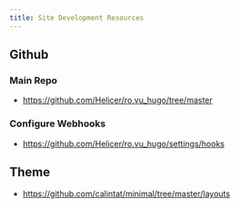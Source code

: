 ```yaml
---
title: Site Development Resources
---
```



## Github
### Main Repo
- https://github.com/Helicer/ro.vu_hugo/tree/master

### Configure Webhooks
- https://github.com/Helicer/ro.vu_hugo/settings/hooks

## Theme
- https://github.com/calintat/minimal/tree/master/layouts